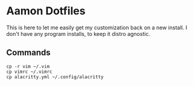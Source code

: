 # Aamon Dotfiles

This is here to let me easily get my customization back on a new install. I don't have any program installs, to keep it distro agnostic.

## Commands

```
cp -r vim ~/.vim
cp vimrc ~/.vimrc
cp alacritty.yml ~/.config/alacritty
```
